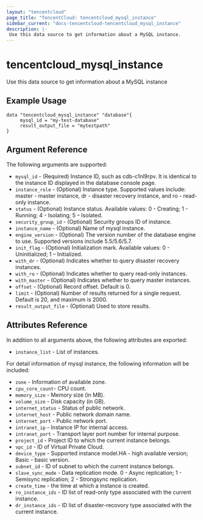 ```yaml
---
layout: "tencentcloud"
page_title: "TencentCloud: tencentcloud_mysql_instance"
sidebar_current: "docs-tencentcloud-tencentcloud_mysql_instance"
description: |-
 Use this data source to get information about a MySQL instance.
---
```


# tencentcloud_mysql_instance

Use this data source to get information about a MySQL instance

## Example Usage

```hcl
data "tencentcloud_mysql_instance" "database"{
     mysql_id = "my-test-database" 
	 result_output_file = "mytestpath" 
}
```


## Argument Reference

The following arguments are supported:

- `mysql_id` - (Required) Instance ID, such as cdb-c1nl9rpv. It is identical to the instance ID displayed in the database console page.
- `instance_role` - (Optional) Instance type. Supported values include: master - master instance, dr - disaster recovery instance, and ro - read-only instance.
- `status` - (Optional) Instance status. Available values: 0 - Creating; 1 - Running; 4 - Isolating; 5 – Isolated. 
- `security_group_id` - (Optional) Security groups ID of instance.
- `instance_name` - (Optional) Name of mysql instance.
- `engine_version` - (Optional) The version number of the database engine to use. Supported versions include 5.5/5.6/5.7.
- `init_flag` - (Optional) Initialization mark. Available values: 0 - Uninitialized; 1 – Initialized.
- `with_dr` - (Optional) Indicates whether to query disaster recovery instances.
- `with_ro` - (Optional) Indicates whether to query read-only instances.
- `with_master` - (Optional) Indicates whether to query master instances.
- `offset` - (Optional) Record offset. Default is 0.
- `limit` - (Optional) Number of results returned for a single request. Default is 20, and maximum is 2000.
- `result_output_file` - (Optional) Used to store results.


## Attributes Reference

In addition to all arguments above, the following attributes are exported:

- `instance_list` - List of instances.



For detail information of mysql instance, the following information will be included:

- `zone` - Information of available zone.
- `cpu_core_count`- CPU count.
- `memory_size` - Memory size (in MB). 
- `volume_size` - Disk capacity (in GB).
- `internet_status` - Status of public network.
- `internet_host` - Public network domain name.
- `internet_port` - Public network port.
- `intranet_ip` - Instance IP for internal access.
- `intranet_port` - Transport layer port number for internal purpose.
- `project_id` - Project ID to which the current instance belongs.
- `vpc_id` - ID of Virtual Private Cloud. 
- `device_type` - Supported instance model.HA - high available version; Basic - basic version.
- `subnet_id` - ID of subnet to which the current instance belongs.
- `slave_sync_mode` -  Data replication mode. 0 - Async replication; 1 - Semisync replication; 2 - Strongsync replication.
- `create_time` - the time at which a instance is created.
- `ro_instance_ids` - ID list of read-only type associated with the current instance.
- `dr_instance_ids` - ID list of disaster-recovory type associated with the current instance.